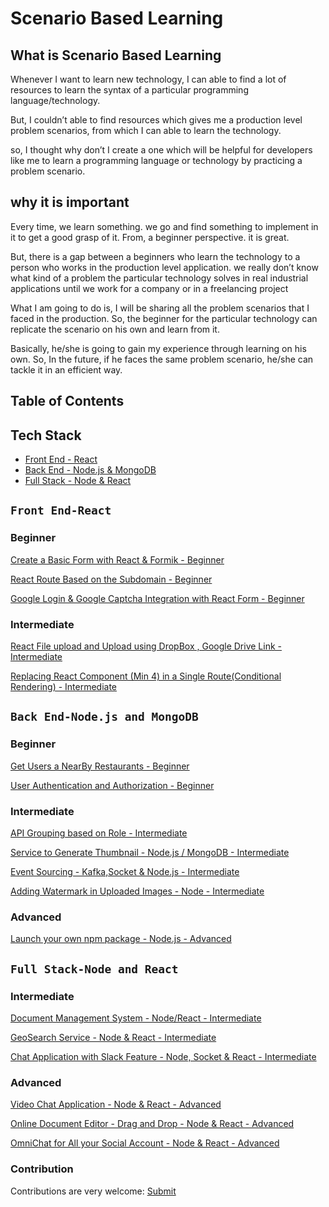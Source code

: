 # Scenario Based Learning

## What is Scenario Based Learning

Whenever I want to learn new technology, I can able to find a lot of resources to learn the syntax of a particular programming language/technology.

But, I couldn’t able to find resources which gives me a production level problem scenarios, from which I can able to learn the technology.

so, I thought why don’t I create a one which will be helpful for developers like me to learn a programming language or technology by practicing a problem scenario.

## why it is important

Every time, we learn something. we go and find something to implement in it to get a good grasp of it. From, a beginner perspective. it is great.

But, there is a gap between a beginners who learn the technology to a person who works in the production level application. we really don’t know what kind of a problem the particular technology solves in real industrial applications until we work for a company or in a freelancing project

What I am going to do is, I will be sharing all the problem scenarios that I faced in the production. So, the beginner for the particular technology can replicate the scenario on his own and learn from it.

Basically, he/she is going to gain my experience through learning on his own. So, In the future, if he faces the same problem scenario, he/she can tackle it in an efficient way.

## Table of  Contents

## Tech Stack

 - [Front End - React](#front-end-react)
 - [Back End - Node.js & MongoDB](#back-end-nodejs-and-mongodb)
 - [Full Stack - Node & React](#full-stack-node-and-react)


 ## `Front End-React`

 ### Beginner

[Create a Basic Form with React & Formik - Beginner](https://github.com/ganeshmani/solve_scenarios/blob/master/Scenarios/FrontEnd_React/Create%20a%20Basic%20Form%20with%20React%20%26%20Formik%20-%20Beginner.md)

[React Route Based on the Subdomain - Beginner](https://github.com/ganeshmani/solve_scenarios/blob/master/Scenarios/FrontEnd_React/React%20Route%20Based%20on%20the%20Subdomain%20-%20Beginner.md)

[Google Login & Google Captcha Integration with React Form - Beginner](https://github.com/ganeshmani/solve_scenarios/blob/master/Scenarios/FrontEnd_React/Google%20Captcha%20Integration%20with%20React%20Form-Beginner.md)

### Intermediate

[React File upload and Upload using DropBox , Google Drive Link - Intermediate](https://github.com/ganeshmani/solve_scenarios/blob/master/Scenarios/FrontEnd_React/React%20File%20upload%20and%20Upload%20using%20DropBox%20%2C%20Google%20Drive%20Link%20-%20Intermediate.md)

[Replacing React Component (Min 4) in a Single Route(Conditional Rendering) - Intermediate](https://github.com/ganeshmani/solve_scenarios/blob/master/Scenarios/FrontEnd_React/Replacing%20React%20Component%20(Min%204)%20in%20a%20Single%20Route(Conditional%20Rendering)%20-%20Intermediate.md)

## `Back End-Node.js and MongoDB`

### Beginner

[Get Users a NearBy Restaurants - Beginner](https://github.com/ganeshmani/solve_scenarios/blob/master/Scenarios/Backend_Nodejs/Get%20Users%20a%20NearBy%20Restaurants%20-%20Beginner.md)

[User Authentication and Authorization - Beginner](https://github.com/ganeshmani/solve_scenarios/blob/master/Scenarios/Backend_Nodejs/User%20Authentication%20and%20Authorization%20-%20Beginner.md)

### Intermediate

[API Grouping based on Role - Intermediate](https://github.com/ganeshmani/solve_scenarios/blob/master/Scenarios/Backend_Nodejs/API%20Grouping%20based%20on%20Role%20-%20Intermediate.md)

[Service to Generate Thumbnail - Node.js / MongoDB - Intermediate](https://github.com/ganeshmani/solve_scenarios/blob/master/Scenarios/Backend_Nodejs/Service%20to%20Generate%20Thumbnail%20-%20Node.js%20MongoDB%20-%20Intermediate.md)

[Event Sourcing - Kafka,Socket & Node.js - Intermediate](https://github.com/ganeshmani/solve_scenarios/blob/master/Scenarios/Backend_Nodejs/Event%20Sourcing%20-%20Kafka%2CSocket%20%26%20Node.js%20-%20Intermediate.md)

[Adding Watermark in Uploaded Images - Node - Intermediate](https://github.com/ganeshmani/solve_scenarios/blob/master/Scenarios/Backend_Nodejs/Adding%20Watermark%20in%20Uploaded%20Images%20-%20Node%20-%20Intermediate.md)

### Advanced

[Launch your own npm package - Node.js - Advanced](https://github.com/ganeshmani/solve_scenarios/blob/master/Scenarios/Backend_Nodejs/Launch%20your%20own%20npm%20package%20-%20Node.js%20-%20Advanced.md)

## `Full Stack-Node and React`

### Intermediate

[Document Management System - Node/React - Intermediate](https://github.com/ganeshmani/solve_scenarios/blob/master/Scenarios/Full%20Stack%20-%20Node%20%26%20React/Document%20Management%20System%20-%20Intermediate.md)

[GeoSearch Service - Node & React - Intermediate](https://github.com/ganeshmani/solve_scenarios/blob/master/Scenarios/Full%20Stack%20-%20Node%20%26%20React/GeoSearch%20Service%20-%20Node%20%26%20React%20-%20Intermediate.md)

[Chat Application with Slack Feature - Node, Socket & React - Intermediate](https://github.com/ganeshmani/solve_scenarios/blob/master/Scenarios/Full%20Stack%20-%20Node%20%26%20React/Chat%20Application%20with%20Slack%20Feature%20-%20Node%2C%20Socket%20%26%20React%20-%20Intermediate.md)

### Advanced

[Video Chat Application - Node & React - Advanced](https://github.com/ganeshmani/solve_scenarios/blob/master/Scenarios/Full%20Stack%20-%20Node%20%26%20React/Video%20Chat%20Application%20-%20Node%20%26%20React%20-%20Advanced.md)


[Online Document Editor - Drag and Drop - Node & React - Advanced](https://github.com/ganeshmani/solve_scenarios/blob/master/Scenarios/Full%20Stack%20-%20Node%20%26%20React/Online%20Document%20Editor%20-%20Drag%20and%20Drop%20-%20Node%20%26%20React%20-%20Advanced.md)

[OmniChat for All your Social Account - Node & React - Advanced](https://github.com/ganeshmani/solve_scenarios/blob/master/Scenarios/Full%20Stack%20-%20Node%20%26%20React/OmniChat%20for%20All%20your%20Social%20Account%20-%20Node%20%26%20React%20-%20Advanced.md)



### Contribution

Contributions are very welcome: [Submit](https://github.com/ganeshmani/solve_scenarios/blob/master/Contributing.md)